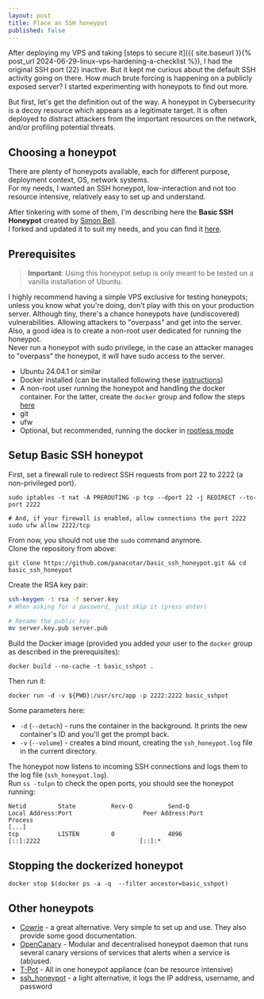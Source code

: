 ```yaml
---
layout: post
title: Place an SSH honeypot
published: false
---
```


After deploying my VPS and taking [steps to secure it]({{ site.baseurl }}{% post_url 2024-06-29-linux-vps-hardening-a-checklist %}), I had the original SSH port (22) inactive. But it kept me curious about the default SSH activity going on there. How much brute forcing is happening on a publicly exposed server? I started experimenting with honeypots to find out more.

But first, let's get the definition out of the way. A honeypot in Cybersecurity is a decoy resource which appears as a legitimate target. It is often deployed to distract attackers from the important resources on the network, and/or profiling potential threats.

## Choosing a honeypot
There are plenty of honeypots available, each for different purpose, deployment context, OS, network systems.   
For my needs, I wanted an SSH honeypot, low-interaction and not too resource intensive, relatively easy to set up and understand. 

After tinkering with some of them, I'm describing here the **Basic SSH Honeypot** created by [Simon Bell](https://github.com/sjbell/basic_ssh_honeypot).    
I forked and updated it to suit my needs, and you can find it [here](https://github.com/panacotar/basic_ssh_honeypot).

## Prerequisites
> **Important**: Using this honeypot setup is only meant to be tested on a vanilla installation of Ubuntu.

I highly recommend having a simple VPS exclusive for testing honeypots; unless you know what you're doing, don't play with this on your production server. Although tiny, there's a chance honeypots have (undiscovered) vulnerabilities. Allowing attackers to "overpass" and get into the server.   
Also, a good idea is to create a non-root user dedicated for running the honeypot.   
Never run a honeypot with sudo privilege, in the case an attacker manages to "overpass" the honeypot, it will have sudo access to the server.

- Ubuntu 24.04.1 or similar
- Docker installed (can be installed following these [instructions](https://docs.docker.com/engine/install/ubuntu/))
- A non-root user running the honeypot and handling the docker container. For the latter, create the `docker` group and follow the steps [here](https://docs.docker.com/engine/install/linux-postinstall/#manage-docker-as-a-non-root-user)
- git
- ufw
- Optional, but recommended, running the docker in [rootless mode](https://docs.docker.com/engine/security/rootless/)

## Setup Basic SSH honeypot
First, set a firewall rule to redirect SSH requests from port 22 to 2222 (a non-privileged port).
```shell
sudo iptables -t nat -A PREROUTING -p tcp --dport 22 -j REDIRECT --to-port 2222

# And, if your firewall is enabled, allow connections the port 2222
sudo ufw allow 2222/tcp
```
From now, you should not use the `sudo` command anymore.   
Clone the repository from above: 
```
git clone https://github.com/panacotar/basic_ssh_honeypot.git && cd basic_ssh_honeypot
```

Create the RSA key pair:
```sh
ssh-keygen -t rsa -f server.key 
# When asking for a password, just skip it (press enter)

# Rename the public key
mv server.key.pub server.pub
```

Build the Docker image (provided you added your user to the `docker` group as described in the prerequisites):
```
docker build --no-cache -t basic_sshpot .
```
Then run it:
```
docker run -d -v ${PWD}:/usr/src/app -p 2222:2222 basic_sshpot
```
Some parameters here:
- `-d` (`--detach`) - runs the container in the background. It prints the new container's ID and you'll get the prompt back.
- `-v` (`--volume`) - creates a bind mount, creating the `ssh_honeypot.log` file in the current directory.

The honeypot now listens to incoming SSH connections and logs them to the log file (`ssh_honeypot.log`).   
Run `ss -tulpn` to check the open ports, you should see the honeypot running:
```
Netid         State          Recv-Q          Send-Q                   Local Address:Port                    Peer Address:Port         Process
[...]
tcp           LISTEN         0               4096                              [::]:2222                            [::]:*  
```

## Stopping the dockerized honeypot
```
docker stop $(docker ps -a -q  --filter ancestor=basic_sshpot)
```

## Other honeypots
- [Cowrie](https://github.com/cowrie/cowrie) - a great alternative. Very simple to set up and use. They also provide some good documentation.
- [OpenCanary](https://github.com/thinkst/opencanary) - Modular and decentralised honeypot daemon that runs several canary versions of services that alerts when a service is (ab)used.
- [T-Pot](https://github.com/telekom-security/tpotce) - All in one honeypot appliance (can be resource intensive)
- [ssh_honeypot](https://github.com/droberson/ssh-honeypot) - a light alternative, it logs the IP address, username, and password